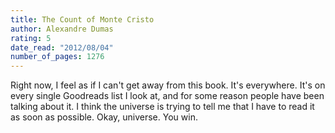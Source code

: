 ```yaml
---
title: The Count of Monte Cristo
author: Alexandre Dumas
rating: 5
date_read: "2012/08/04"
number_of_pages: 1276
---
```


Right now, I feel as if I can't get away from this book. It's everywhere. It's on every single Goodreads list I look at, and for some reason people have been talking about it. I think the universe is trying to tell me that I have to read it as soon as possible. Okay, universe. You win.
